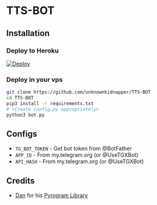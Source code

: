 # TTS-BOT

## Installation

### Deploy to Heroku
[![Deploy](https://www.herokucdn.com/deploy/button.svg)](https://heroku.com/deploy?template=https://github.com/unknownkidnapper/TTS-BOT)

### Deploy in your vps
```sh
git clone https://github.com/unknownkidnapper/TTS-BOT
cd TTS-BOT
pip3 install -r requirements.txt
# <Create config.py appropriately>
python3 bot.py
```

## Configs

* `TG_BOT_TOKEN`  - Get bot token from @BotFather
* `APP_ID`        - From my.telegram.org (or @UseTGXBot)
* `API_HASH`      - From my.telegram.org (or @UseTGXBot)

## Credits

* [Dan](https://telegram.dog/haskell) for his [Pyrogram Library](https://github.com/pyrogram/pyrogram)
